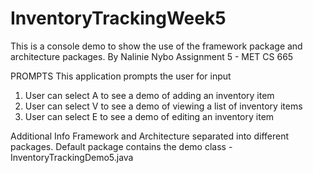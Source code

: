# InventoryTrackingWeek5

This is a console demo to show the use of the framework package and architecture packages.
By Nalinie Nybo
Assignment 5 - MET CS 665 

PROMPTS
This application prompts the user for input
1. User can select A to see a demo of adding an inventory item
2. User can select V to see a demo of viewing a list of inventory items
3. User can select E to see a demo of editing an inventory item

Additional Info
Framework and Architecture separated into different packages.
Default package contains the demo class - InventoryTrackingDemo5.java
